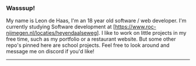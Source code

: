 ### Wasssup!

My name is Leon de Haas, I'm an 18 year old software / web developer. I'm currently studying Software development at [https://www.roc-nijmegen.nl/locaties/heyendaalseweg]. I like to work on little projects in my free time, such as my portfolio or a restaurant website. But some other repo's pinned here are school projects. Feel free to look around and message me on discord if you'd like!
_________________________________________________________________________________________________________________________________________________________________________
